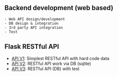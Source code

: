 ## Backend development (web based)

```
- Web API design/development 
- DB design & integration 
- 3rd party API integration
- Test
``` 

## Flask RESTful API 
- [API V1](https://github.com/yennanliu/web_development/tree/master/backend_apps_web_based/flask/RESTful_api_part1): Simplest RESTful API with hard code data 
- [API V2](https://github.com/yennanliu/web_development/tree/master/backend_apps_web_based/flask/RESTful_api_part2): RESTful API work via DB (sqlite)
- [API V3](https://github.com/yennanliu/web_development/tree/master/backend_apps_web_based/flask/RESTful_api_part3): RESTful API (DB) with test 
